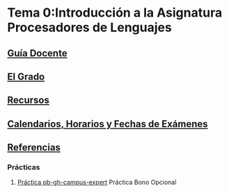 # Tema 0:Introducción a la Asignatura Procesadores de Lenguajes

## [Guía Docente](https://www.ull.es/apps/guias/guias/view_subject_guide/139264413/)

## [El Grado](degree.md)

## [Recursos](resources.md)

## [Calendarios, Horarios y Fechas de Exámenes](timetables.md)

## [Referencias](references.md)

### Prácticas

1. [Práctica pb-gh-campus-expert](practicas/pb-gh-campus-expert) Práctica Bono Opcional


